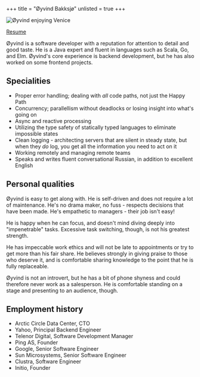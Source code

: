 +++
title = "Øyvind Bakksjø"
unlisted = true
+++

![Øyvind enjoying Venice](/static/images/bakksjo.jpg)

[Resume](/static/bakksjo-resume.pdf)

Øyvind is a software developer with a reputation for attention to detail and good taste. He is a Java expert and fluent in languages such as Scala, Go, and Elm. Øyvind's core experience is backend development, but he has also worked on some frontend projects.

## Specialities

- Proper error handling; dealing with *all* code paths, not just the Happy Path
- Concurrency; parallellism without deadlocks or losing insight into what's going on
- Async and reactive processing
- Utilizing the type safety of statically typed languages to eliminate impossible states
- Clean logging - architecting servers that are silent in steady state, but when they *do* log, you get all the information you need to act on it
- Working remotely and managing remote teams
- Speaks and writes fluent conversational Russian, in addition to excellent English

## Personal qualities

Øyvind is easy to get along with. He is self-driven and does not require a lot of maintenance. He's no drama maker, no fuss - respects decisions that have been made. He's empathetic to managers - their job isn't easy!

He is happy when he can focus, and doesn't mind diving deeply into "impenetrable" tasks. Excessive task switching, though, is not his greatest strength.

He has impeccable work ethics and will not be late to appointments or try to get more than his fair share. He believes strongly in giving praise to those who deserve it, and is comfortable sharing knowledge to the point that he is fully replaceable.

Øyvind is not an introvert, but he has a bit of phone shyness and could therefore never work as a salesperson. He is comfortable standing on a stage and presenting to an audience, though.

## Employment history
- Arctic Circle Data Center, CTO
- Yahoo, Principal Backend Engineer
- Telenor Digital, Software Development Manager
- Ping AS, Founder
- Google, Senior Software Engineer
- Sun Microsystems, Senior Software Engineer
- Clustra, Software Engineer
- Initio, Founder
